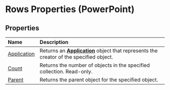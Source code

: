 
# Rows Properties (PowerPoint)

## Properties



|**Name**|**Description**|
|:-----|:-----|
|[Application](e180bd7c-5ac2-72eb-4793-b08e0ea7eb3a.md)|Returns an  **[Application](978c2b99-4271-b953-4283-73b5f3d96f41.md)** object that represents the creator of the specified object.|
|[Count](bfb443ea-abe0-401e-3aa9-ff47aa081c13.md)|Returns the number of objects in the specified collection. Read-only.|
|[Parent](4bb27136-518a-3f51-6210-84caffd911d2.md)|Returns the parent object for the specified object.|
